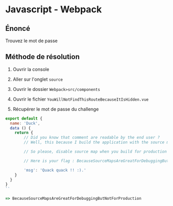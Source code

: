 # Javascript - Webpack

## Énoncé

Trouvez le mot de passe

## Méthode de résolution

1. Ouvrir la console

2. Aller sur l'onglet `source`

3. Ouvrir le dossier `Webpack>src/components`

4. Ouvrir le fichier `YouWillNotFindThisRouteBecauseItIsHidden.vue`

5. Récupérer le mot de passe du challenge

```js
export default {
  name: 'Duck',
  data () {
    return {
        // Did you know that comment are readable by the end user ?
        // Well, this because I build the application with the source maps enabled !!!

        // So please, disable source map when you build for production

        // Here is your flag : BecauseSourceMapsAreGreatForDebuggingButNotForProduction

        'msg': 'Quack quack !! :).'
    }
  }
}
``

=> BecauseSourceMapsAreGreatForDebuggingButNotForProduction